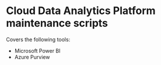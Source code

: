 # Cloud Data Analytics Platform maintenance scripts 

Covers the following tools:
- Microsoft Power BI
- Azure Purview
